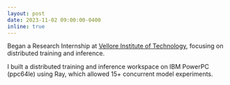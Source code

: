 ```yaml
---
layout: post
date: 2023-11-02 09:00:00-0400
inline: true
---
```


Began a Research Internship at [Vellore Institute of Technology](https://vit.ac.in/), focusing on distributed training and inference.

<div class="announcement-details">
I built a distributed training and inference workspace on IBM PowerPC (ppc64le) using Ray, which allowed 15+ concurrent model experiments.
</div>
